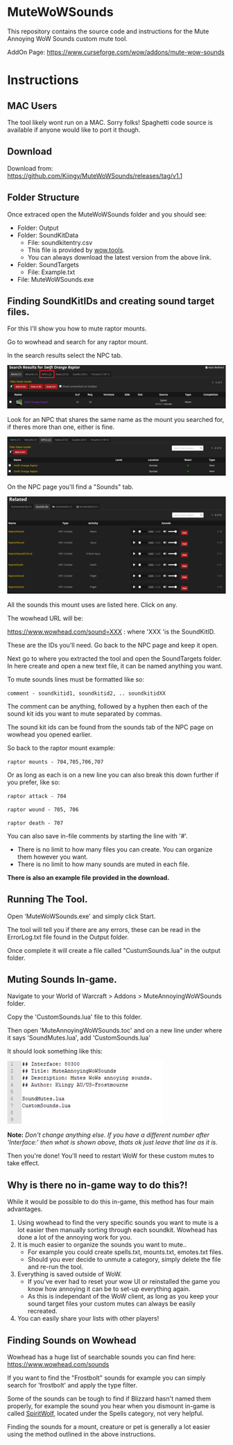 # MuteWoWSounds
This repository contains the source code and instructions for the Mute Annoying WoW Sounds custom mute tool.

AddOn Page: https://www.curseforge.com/wow/addons/mute-wow-sounds

# Instructions

## MAC Users
The tool likely wont run on a MAC. Sorry folks! 
Spaghetti code source is available if anyone would like to port it though.

## Download
Download from: https://github.com/Kiingy/MuteWoWSounds/releases/tag/v1.1

## Folder Structure
Once extraced open the MuteWoWSounds folder and you should see:
* Folder: Output
* Folder: SoundKitData
  * File: soundkitentry.csv
  * This file is provided by [wow.tools](https://wow.tools/dbc/?dbc=soundkitentry).
  * You can always download the latest version from the above link. 
* Folder: SoundTargets
  * File: Example.txt
* File: MuteWoWSounds.exe


## Finding SoundKitIDs and creating sound target files.
For this I'll show you how to mute raptor mounts.

Go to wowhead and search for any raptor mount.

In the search results select the NPC tab.

![SearchResults](/instructions/images/searchresults.png)

Look for an NPC that shares the same name as the mount you searched for, if theres more than one, either is fine.

![NPCNames](/instructions/images/npcnames.png)

On the NPC page you'll find a "Sounds" tab.

![NPCSounds](/instructions/images/npcsounds.png)

All the sounds this mount uses are listed here. Click on any.

The wowhead URL will be: 

https://www.wowhead.com/sound=XXX : where 'XXX 'is the SoundKitID. 

These are the IDs you'll need. Go back to the NPC page and keep it open. 

Next go to where you extracted the tool and open the SoundTargets folder. In here create and open a new text file, it can be named anything you want.

To mute sounds lines must be formatted like so:

`comment - soundkitid1, soundkitid2, .. soundkitidXX`

The comment can be anything, followed by a hyphen then each of the sound kit ids you want to mute separated by commas.

The sound kit ids can be found from the sounds tab of the NPC page on wowhead you opened earlier.

So back to the raptor mount example:

`raptor mounts - 704,705,706,707`

Or as long as each is on a new line you can also break this down further if you prefer, like so:

`raptor attack - 704`

`raptor wound - 705, 706`

`raptor death - 707`

You can also save in-file comments by starting the line with '#'. 

* There is no limit to how many files you can create. You can organize them however you want.
* There is no limit to how many sounds are muted in each file.

**There is also an example file provided in the download.**

## Running The Tool.
Open 'MuteWoWSounds.exe' and simply click Start.

The tool will tell you if there are any errors, these can be read in the ErrorLog.txt file found in the Output folder.

Once complete it will create a file called "CustumSounds.lua" in the output folder.

## Muting Sounds In-game.
Navigate to your World of Warcraft > Addons > MuteAnnoyingWoWSounds folder.

Copy the 'CustomSounds.lua' file to this folder.

Then open 'MuteAnnoyingWoWSounds.toc' and on a new line under where it says 'SoundMutes.lua', add 'CustomSounds.lua'

It should look something like this:

![TocFileEdit](/instructions/images/tocedit.png)

__Note:__ *Don't change anything else. If you have a different number after 'Interface:' then what is shown above, thats ok just leave that line as it is.*

Then you're done! You'll need to restart WoW for these custom mutes to take effect.

## Why is there no in-game way to do this?!

While it would be possible to do this in-game, this method has four main advantages.

1. Using wowhead to find the very specific sounds you want to mute is a lot easier then manually sorting through each soundkit. Wowhead has done a lot of the annoying work for you.
2. It is much easier to organize the sounds you want to mute..
   * For example you could create spells.txt, mounts.txt, emotes.txt files. 
   * Should you ever decide to unmute a category, simply delete the file and re-run the tool.
3. Everything is saved outside of WoW. 
   * If you've ever had to reset your wow UI or reinstalled the game you know how annoying it can be to set-up everything again. 
   * As this is independant of the WoW client, as long as you keep your sound target files your custom mutes can always be easily recreated.
4. You can easily share your lists with other players! 

## Finding Sounds on Wowhead
Wowhead has a huge list of searchable sounds you can find here: https://www.wowhead.com/sounds

If you want to find the "Frostbolt" sounds for example you can simply search for 'frostbolt' and apply the type filter.

Some of the sounds can be tough to find if Blizzard hasn't named them properly, for example the sound you hear when you dismount in-game is called [SpiritWolf](https://www.wowhead.com/sound=3089), located under the Spells category, not very helpful.

Finding the sounds for a mount, creature or pet is generally a lot easier using the method outlined in the above instructions.
